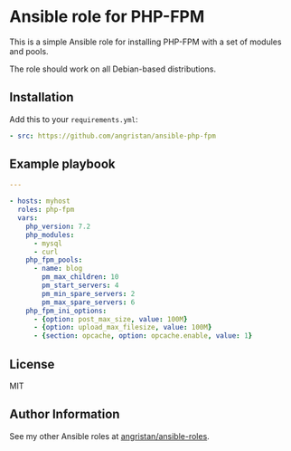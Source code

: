 # Ansible role for PHP-FPM

This is a simple Ansible role for installing PHP-FPM with a set of modules and pools.

The role should work on all Debian-based distributions.

## Installation

Add this to your `requirements.yml`:

```yml
- src: https://github.com/angristan/ansible-php-fpm
```

## Example playbook

```yaml
---

- hosts: myhost
  roles: php-fpm
  vars:
    php_version: 7.2
    php_modules:
      - mysql
      - curl
    php_fpm_pools:
      - name: blog
        pm_max_children: 10
        pm_start_servers: 4
        pm_min_spare_servers: 2
        pm_max_spare_servers: 6
    php_fpm_ini_options:
      - {option: post_max_size, value: 100M}
      - {option: upload_max_filesize, value: 100M}
      - {section: opcache, option: opcache.enable, value: 1}
```

## License

MIT

## Author Information

See my other Ansible roles at [angristan/ansible-roles](https://github.com/angristan/ansible-roles).
